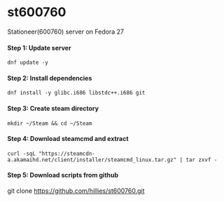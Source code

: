 # st600760

Stationeer(600760) server on Fedora 27

#### Step 1: Update server
`dnf update -y`

#### Step 2: Install dependencies
`dnf install -y glibc.i686 libstdc++.i686 git`

#### Step 3: Create steam directory
`mkdir ~/Steam && cd ~/Steam`

#### Step 4: Download steamcmd and extract
`curl -sqL "https://steamcdn-a.akamaihd.net/client/installer/steamcmd_linux.tar.gz" | tar zxvf -`

#### Step 5: Download scripts from github
git clone https://github.com/hillies/st600760.git
